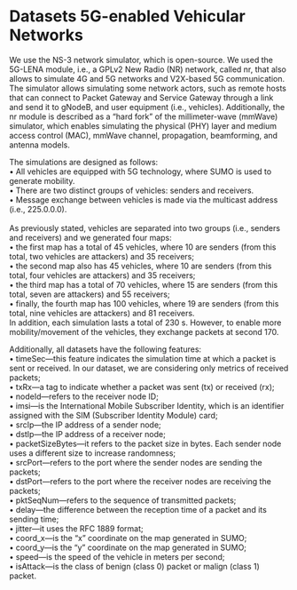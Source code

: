 # Datasets 5G-enabled Vehicular Networks

We use the NS-3 network simulator, which is open-source. We used the 5G-LENA module, i.e., a GPLv2 New Radio (NR) network, called nr, that also allows to simulate 4G and 5G networks and V2X-based 5G communication. The simulator allows simulating some network actors, such as remote hosts that can connect to Packet Gateway and Service Gateway through a link and send it to gNodeB, and user equipment (i.e., vehicles). Additionally, the nr module is described as a “hard fork” of the millimeter-wave (mmWave) simulator, which enables simulating the physical (PHY) layer and medium access control (MAC), mmWave channel, propagation, beamforming, and antenna models.

The simulations are designed as follows: <br />
•	All vehicles are equipped with 5G technology, where SUMO is used to generate mobility.<br />
•	There are two distinct groups of vehicles: senders and receivers.<br />
•	Message exchange between vehicles is made via the multicast address (i.e., 225.0.0.0).<br /><br />
As previously stated, vehicles are separated into two groups (i.e., senders and receivers) and we generated four maps: <br />
•	the first map has a total of 45 vehicles, where 10 are senders (from this total, two vehicles are attackers) and 35 receivers; <br />
•	the second map also has 45 vehicles, where 10 are senders (from this total, four vehicles are attackers) and 35 receivers; <br />
•	the third map has a total of 70 vehicles, where 15 are senders (from this total, seven are attackers) and 55 receivers; <br />
•	finally, the fourth map has 100 vehicles, where 19 are senders (from this total, nine vehicles are attackers) and 81 receivers. <br />
In addition, each simulation lasts a total of 230 s. However, to enable more mobility/movement of the vehicles, they exchange packets at second 170.<br />

Additionally, all datasets have the following features:<br />
•	timeSec—this feature indicates the simulation time at which a packet is sent or received. In our dataset, we are considering only metrics of received packets; <br />
•	txRx—a tag to indicate whether a packet was sent (tx) or received (rx);<br />
•	nodeId—refers to the receiver node ID; <br />
•	imsi—is the International Mobile Subscriber Identity, which is an identifier assigned with the SIM (Subscriber Identity Module) card; <br />
•	srcIp—the IP address of a sender node; <br />
•	dstIp—the IP address of a receiver node; <br />
•	packetSizeBytes—it refers to the packet size in bytes. Each sender node uses a different size to increase randomness; <br />
•	srcPort—refers to the port where the sender nodes are sending the packets; <br />
•	dstPort—refers to the port where the receiver nodes are receiving the packets; <br />
•	pktSeqNum—refers to the sequence of transmitted packets; <br />
•	delay—the difference between the reception time of a packet and its sending time; <br />
•	jitter—it uses the RFC 1889 format; <br />
•	coord_x—is the “x” coordinate on the map generated in SUMO; <br />
•	coord_y—is the “y” coordinate on the map generated in SUMO; <br />
•	speed—is the speed of the vehicle in meters per second; <br />
•	isAttack—is the class of benign (class 0) packet or malign (class 1) packet.<br />

